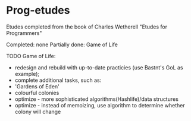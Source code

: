 # Prog-etudes
Etudes completed from the book of Charles Wetherell "Etudes for Programmers"

Completed: none
Partially done: Game of Life

TODO Game of Life:
- redesign and rebuild with up-to-date practicies (use Bastnt's GoL as example);
- complete additional tasks, such as:
-   'Gardens of Eden'
-   colourful colonies
-   optimize - more sophisticated algorithms(Hashlife)/data structures
-   optimize - instead of memoizing, use algorithm to determine whether colony will change
